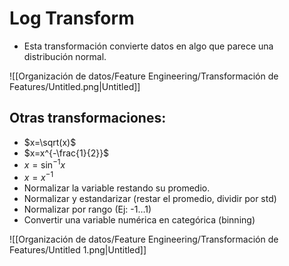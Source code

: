 # Log Transform

- Esta transformación convierte datos en algo que parece una distribución normal.

![[Organización de datos/Feature Engineering/Transformación de Features/Untitled.png|Untitled]]

## Otras transformaciones:

- $x=\sqrt(x)$
- $x=x^{-\frac{1}{2}}$
- $x = \sin^{-1}x$
- $x = x^{-1}$
- Normalizar la variable restando su promedio.
- Normalizar y estandarizar (restar el promedio, dividir por std)
- Normalizar por rango (Ej: -1…1)
- Convertir una variable numérica en categórica (binning)

![[Organización de datos/Feature Engineering/Transformación de Features/Untitled 1.png|Untitled]]